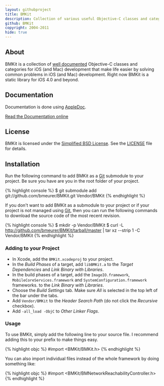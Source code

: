 ```yaml
---
layout: githubproject
title: BMKit
description: Collection of various useful Objective-C classes and categories
github: BMKit
copyright: 2004-2011
hide: true
---
```



## About

BMKit is a collection of [well documented](http://bmeurer.github.com/BMKit) Objective-C classes and categories for iOS (and Mac) development that make life easier by solving common problems in iOS (and Mac) development. Right now BMKit is a static library for iOS 4.0 and beyond.


## Documentation

Documentation is done using [AppleDoc](http://github.com/tomaz/appledoc).

<a class="button" href="http://bmeurer.github.com/BMKit">Read the Documentation online</a>


## License

BMKit is licensed under the [Simplified BSD License](http://en.wikipedia.org/wiki/BSD_license).
See the [LICENSE](http://github.com/bmeurer/BMKit/raw/master/LICENSE) file for details.


## Installation

Run the following command to add BMKit as a [Git](http://git-scm.org) submodule to your project. Be sure you have are you in the root folder of your project.

{% highlight console %}
$ git submodule add git://github.com/bmeurer/BMKit.git Vendor/BMKit
{% endhighlight %}

If you don't want to add BMKit as a submodule to your project or if your project is not managed using [Git](http://git-scm.org), then you can run the following commands to download the source code of the most recent revision.

{% highlight console %}
$ mkdir -p Vendor/BMKit
$ curl -L http://github.com/bmeurer/BMKit/tarball/master | tar xz --strip 1 -C Vendor/BMKit
{% endhighlight %}


### Adding to your Project

* In Xcode, add the `BMKit.xcodeproj` to your project.
* In the _Build Phases_ of a target, add `libBMKit.a` to the _Target Dependencies_ and _Link Binary with Libraries_.
* In the build phases of a target, add the `ImageIO.framework`, `MobileCoreServices.framework` and `SystemConfiguration.framework` frameworks. to the _Link Binary with Libraries_.
* Choose the _Build Settings_ tab. Make sure _All_ is selected in the top left of the bar under the tabs.
* Add `Vendor/BMKit` to the _Header Search Path_ (do not click the _Recursive_ checkbox).
* Add `-all_load -ObjC` to _Other Linker Flags_.


### Usage

To use BMKit, simply add the following line to your source file. I recommend adding this to your prefix to make things easy.

{% highlight objc %}
#import <BMKit/BMKit.h>
{% endhighlight %}

You can also import individual files instead of the whole framework by doing something like:

{% highlight objc %}
#import <BMKit/BMNetworkReachabilityController.h>
{% endhighlight %}
